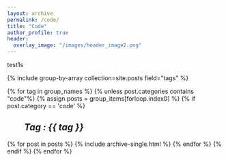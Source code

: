 ```yaml
---
layout: archive
permalink: /code/
title: "Code"
author_profile: true
header:
  overlay_image: "/images/header_image2.png"
---
```


test1s

{% include group-by-array collection=site.posts field="tags" %}

{% for tag in group_names %}
{% unless post.categories contains "code"%}
  {% assign posts = group_items[forloop.index0] %}
    {% if post.category == 'code' %}
      <h2 id="{{ tag | slugify }}"
      class="archive__subtitle"><i style="margin-left: 40px">Tag : {{ tag }}</i></h2>
      {% for post in posts %}
        {% include archive-single.html %}
      {% endfor %}
    {% endif %}
{% endfor %}

